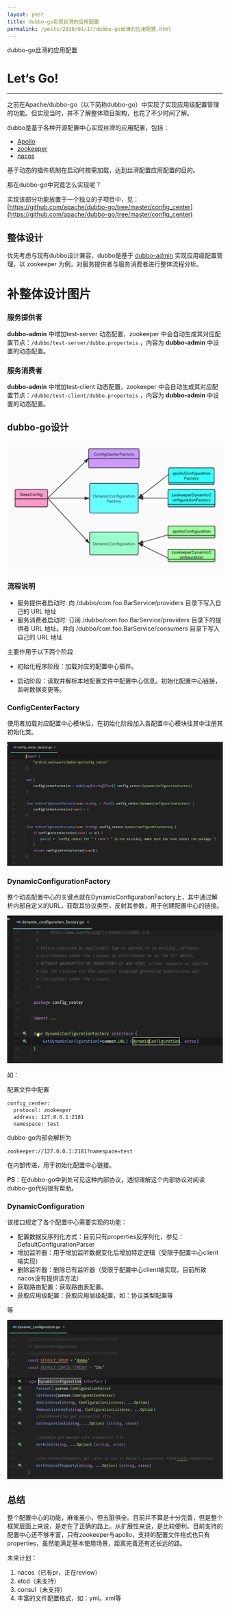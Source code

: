 ```yaml
---
layout: post
title: dubbo-go实现丝滑的应用配置
permalink: /posts/2020/01/17/dubbo-go丝滑的应用配置.html
---
```


dubbo-go丝滑的应用配置

# Let‘s Go!
-----

之前在Apache/dubbo-go（以下简称dubbo-go）中实现了实现应用级配置管理的功能。但实现当时，并不了解整体项目架构，也花了不少时间了解。

dubbo是基于各种开源配置中心实现丝滑的应用配置，包括：

* [Apollo](https://github.com/ctripcorp/apollo)
* [zookeeper](https://github.com/apache/zookeeper)
* [nacos](https://github.com/alibaba/nacos)

基于动态的插件机制在启动时按需加载，达到丝滑配置应用配置的目的。

那在dubbo-go中究竟怎么实现呢？

实现该部分功能放置于一个独立的子项目中，见：[https://github.com/apache/dubbo-go/tree/master/config_center](https://github.com/apache/dubbo-go/tree/master/config_center)


## 整体设计

优先考虑与现有dubbo设计兼容，dubbo是基于 [dubbo-admin](https://github.com/apache/dubbo-admin) 实现应用级配置管理，以 zookeeper 为例，对服务提供者与服务消费者进行整体流程分析。

# 补整体设计图片



### 服务提供者

 **dubbo-admin** 中增加test-server 动态配置，zookeeper 中会自动生成其对应配置节点：```/dubbo/test-server/dubbo.properteis``` ，内容为 **dubbo-admin** 中设置的动态配置。

### 服务消费者

 **dubbo-admin** 中增加test-client 动态配置，zookeeper 中会自动生成其对应配置节点：```/dubbo/test-client/dubbo.properteis``` ，内容为 **dubbo-admin** 中设置的动态配置。

## dubbo-go设计

[![configCenterClass](/images/dubbogo/configcenter/configcenter-class.jpg)](/images/dubbogo/configcenter/configcenter-class.jpg)


### 流程说明

* 服务提供者启动时: 向 /dubbo/com.foo.BarService/providers 目录下写入自己的 URL 地址
* 服务消费者启动时: 订阅 /dubbo/com.foo.BarService/providers 目录下的提供者 URL 地址。并向 /dubbo/com.foo.BarService/consumers 目录下写入自己的 URL 地址

主要作用于以下两个阶段

* 初始化程序阶段：加载对应的配置中心插件。

* 启动阶段：读取并解析本地配置文件中配置中心信息。初始化配置中心链接，监听数据变更等。

### ConfigCenterFactory

使用者加载对应配置中心模块后，在初始化阶段加入各配置中心模块往其中注册其初始化类。

[![configCenterFactory](/images/dubbogo/configcenter/configCenterFactory.png)](/images/dubbogo/configcenter/configCenterFactory.png)


### DynamicConfigurationFactory

整个动态配置中心的关键点就在DynamicConfigurationFactory上，其中通过解析内部自定义的URL，获取其协议类型，反射其参数，用于创建配置中心的链接。

[![configurationFactory](/images/dubbogo/configcenter/configurationFactory.png)](/images/dubbogo/configcenter/configurationFactory.png)

如：

配置文件中配置
```
config_center:
  protocol: zookeeper
  address: 127.0.0.1:2181
  namespace: test
```

dubbo-go内部会解析为
```
zookeeper://127.0.0.1:2181?namespace=test
```
在内部传递，用于初始化配置中心链接。

**PS**：在dubbo-go中到处可见这种内部协议，透彻理解这个内部协议对阅读dubbo-go代码很有帮助。

### DynamicConfiguration

该接口规定了各个配置中心需要实现的功能：
* 配置数据反序列化方式：目前只有properties反序列化，参见：DefaultConfigurationParser
* 增加监听器：用于增加监听数据变化后增加特定逻辑（受限于配置中心client端实现）
* 删除监听器：删除已有监听器（受限于配置中心client端实现，目前所致nacos没有提供该方法）
* 获取路由配置：获取路由表配置。
* 获取应用级配置：获取应用层级配置，如：协议类型配置等

等

[![dynamicConfiguration](/images/dubbogo/configcenter/dynamicConfiguration.png)](/images/dubbogo/configcenter/dynamicConfiguration.png)


## 总结

整个配置中心的功能，麻雀虽小，但五脏俱全。目前并不算是十分完善，但是整个框架层面上来说，是走在了正确的路上。从扩展性来说，是比较便利。目前支持的配置中心还不够丰富，只有zookeeper与apollo，支持的配置文件格式也只有properties，虽然能满足基本使用场景，距离完善还有还长远的路。

未来计划：

1. nacos（已有pr，正在review）
2. etcd（未支持）
3. consul（未支持）
4. 丰富的文件配置格式，如：yml。xml等